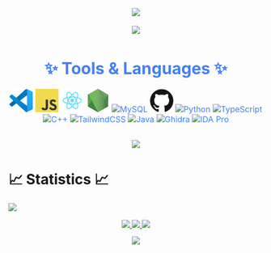 <p align="center"><img src="animation.gif" width="35%"></p>
<div style=" font-size: medium; color: #447ff7" align=center>


<p  align="center">
<img src="https://user-images.githubusercontent.com/73097560/115834477-dbab4500-a447-11eb-908a-139a6edaec5c.gif">             
<br>

# ✨ Tools & Languages ✨
  <img alt="Visual Studio Code" width="46px" src="https://raw.githubusercontent.com/github/explore/80688e429a7d4ef2fca1e82350fe8e3517d3494d/topics/visual-studio-code/visual-studio-code.png" />
<img alt="JavaScript" width="46px" src="https://raw.githubusercontent.com/github/explore/80688e429a7d4ef2fca1e82350fe8e3517d3494d/topics/javascript/javascript.png" />
<img alt="React" width="46px" src="https://raw.githubusercontent.com/github/explore/80688e429a7d4ef2fca1e82350fe8e3517d3494d/topics/react/react.png" />
<img alt="Node.js" width="46px" src="https://raw.githubusercontent.com/github/explore/80688e429a7d4ef2fca1e82350fe8e3517d3494d/topics/nodejs/nodejs.png" />
<img alt="MySQL" width="46px" src="https://cdn.icon-icons.com/icons2/2415/PNG/512/mysql_original_wordmark_logo_icon_146417.png" />
<img alt="GitHub" width="46px" src="https://raw.githubusercontent.com/github/explore/78df643247d429f6cc873026c0622819ad797942/topics/github/github.png" />
<img alt="Python" width="46px" src="https://cdn-icons-png.flaticon.com/512/5968/5968350.png" />
<img alt="TypeScript" width="46px" src="https://iconape.com/wp-content/png_logo_vector/typescript.png" />
<img alt="C++" width="46px" src="https://upload.wikimedia.org/wikipedia/commons/thumb/1/18/ISO_C%2B%2B_Logo.svg/1822px-ISO_C%2B%2B_Logo.svg.png" />
<img alt="TailwindCSS" width="46px" src="https://cdn.discordapp.com/attachments/652535148008701982/1015736265804615861/file_type_tailwind_icon_130128.png?size=4096" />
  <img alt="Java" width="46px" src="https://cdn.discordapp.com/attachments/652535148008701982/1015736465138909184/226777.png?size=4096" />
  <img alt="Ghidra" width="46px" src="https://cdn.discordapp.com/attachments/652535148008701982/1015736946376585296/Ghidra_Logo.png?size=4096" />
  <img alt="IDA Pro" width="46px" src="https://cdn.discordapp.com/attachments/652535148008701982/1015737720074686665/DA_v2edXcAENjun-removebg-preview.png?size=4096" />
  </div>

<br>
<p  align="center">
<img src="https://user-images.githubusercontent.com/73097560/115834477-dbab4500-a447-11eb-908a-139a6edaec5c.gif">             
<br>

# 📈 Statistics 📈
![](https://komarev.com/ghpvc/?username=Nyaanity&color=447ff7&label=Visitor+count)

<p align="center">
  <a href="https://github.com/Nyaanity">
    <img src="https://github-readme-stats.vercel.app/api?username=Nyaanity&show_icons=true&theme=github_dark&hide_border=true" />
    <img src="https://github-readme-streak-stats.herokuapp.com/?user=Nyaanity&theme=github-dark-blue&hide_border=true" />
    <img src="https://activity-graph.herokuapp.com/graph?username=Nyaanity&theme=react-dark" />
  </a>
</p>


<p  align="center">
<img src="https://user-images.githubusercontent.com/73097560/115834477-dbab4500-a447-11eb-908a-139a6edaec5c.gif">             
<br>

</div>
